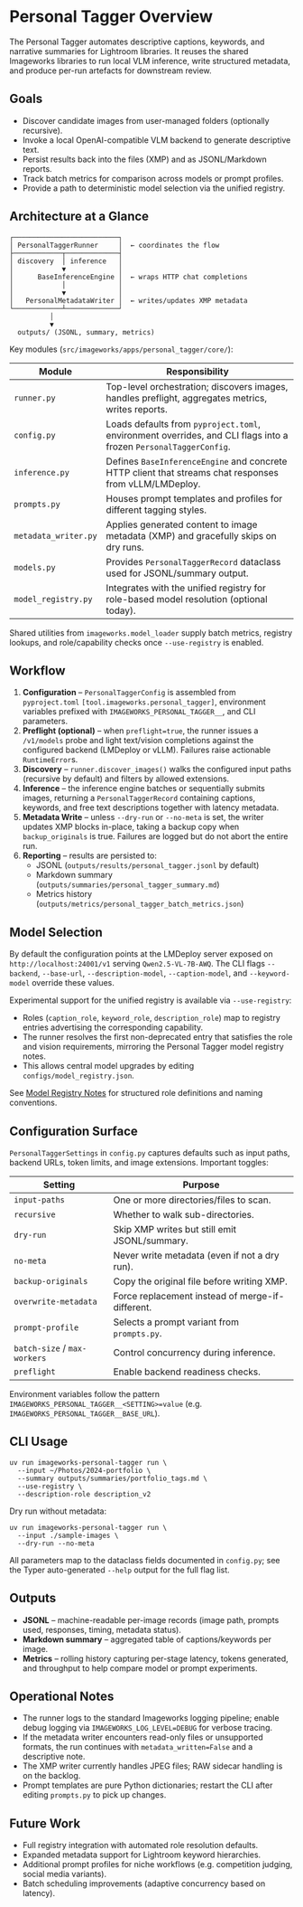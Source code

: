 # Personal Tagger Overview

The Personal Tagger automates descriptive captions, keywords, and narrative
summaries for Lightroom libraries. It reuses the shared Imageworks libraries to
run local VLM inference, write structured metadata, and produce per-run
artefacts for downstream review.

## Goals
- Discover candidate images from user-managed folders (optionally recursive).
- Invoke a local OpenAI-compatible VLM backend to generate descriptive text.
- Persist results back into the files (XMP) and as JSONL/Markdown reports.
- Track batch metrics for comparison across models or prompt profiles.
- Provide a path to deterministic model selection via the unified registry.

## Architecture at a Glance
```
┌──────────────────────────┐
│ PersonalTaggerRunner     │  ← coordinates the flow
├────────────┬─────────────┤
│ discovery  │ inference   │
│            ▼             │
│      BaseInferenceEngine │  ← wraps HTTP chat completions
│            │             │
│            ▼             │
│   PersonalMetadataWriter │  ← writes/updates XMP metadata
└────────────┴─────────────┘
          │
          ▼
  outputs/ (JSONL, summary, metrics)
```

Key modules (`src/imageworks/apps/personal_tagger/core/`):

| Module | Responsibility |
| --- | --- |
| `runner.py` | Top-level orchestration; discovers images, handles preflight, aggregates metrics, writes reports. |
| `config.py` | Loads defaults from `pyproject.toml`, environment overrides, and CLI flags into a frozen `PersonalTaggerConfig`. |
| `inference.py` | Defines `BaseInferenceEngine` and concrete HTTP client that streams chat responses from vLLM/LMDeploy. |
| `prompts.py` | Houses prompt templates and profiles for different tagging styles. |
| `metadata_writer.py` | Applies generated content to image metadata (XMP) and gracefully skips on dry runs. |
| `models.py` | Provides `PersonalTaggerRecord` dataclass used for JSONL/summary output. |
| `model_registry.py` | Integrates with the unified registry for role-based model resolution (optional today). |

Shared utilities from `imageworks.model_loader` supply batch metrics, registry
lookups, and role/capability checks once `--use-registry` is enabled.

## Workflow

1. **Configuration** – `PersonalTaggerConfig` is assembled from `pyproject.toml`
   `[tool.imageworks.personal_tagger]`, environment variables prefixed with
   `IMAGEWORKS_PERSONAL_TAGGER__`, and CLI parameters.
2. **Preflight (optional)** – when `preflight=true`, the runner issues a
   `/v1/models` probe and light text/vision completions against the configured
   backend (LMDeploy or vLLM). Failures raise actionable `RuntimeError`s.
3. **Discovery** – `runner.discover_images()` walks the configured input paths
   (recursive by default) and filters by allowed extensions.
4. **Inference** – the inference engine batches or sequentially submits images,
   returning a `PersonalTaggerRecord` containing captions, keywords, and free
   text descriptions together with latency metadata.
5. **Metadata Write** – unless `--dry-run` or `--no-meta` is set, the writer
   updates XMP blocks in-place, taking a backup copy when `backup_originals` is
   true. Failures are logged but do not abort the entire run.
6. **Reporting** – results are persisted to:
   - JSONL (`outputs/results/personal_tagger.jsonl` by default)
   - Markdown summary (`outputs/summaries/personal_tagger_summary.md`)
   - Metrics history (`outputs/metrics/personal_tagger_batch_metrics.json`)

## Model Selection

By default the configuration points at the LMDeploy server exposed on
`http://localhost:24001/v1` serving `Qwen2.5-VL-7B-AWQ`. The CLI flags
`--backend`, `--base-url`, `--description-model`, `--caption-model`, and
`--keyword-model` override these values.

Experimental support for the unified registry is available via `--use-registry`:
- Roles (`caption_role`, `keyword_role`, `description_role`) map to registry
  entries advertising the corresponding capability.
- The runner resolves the first non-deprecated entry that satisfies the role and
  vision requirements, mirroring the Personal Tagger model registry notes.
- This allows central model upgrades by editing `configs/model_registry.json`.

See [Model Registry Notes](model-registry.md) for structured role definitions
and naming conventions.

## Configuration Surface

`PersonalTaggerSettings` in `config.py` captures defaults such as input paths,
backend URLs, token limits, and image extensions. Important toggles:

| Setting | Purpose |
| --- | --- |
| `input-paths` | One or more directories/files to scan. |
| `recursive` | Whether to walk sub-directories. |
| `dry-run` | Skip XMP writes but still emit JSONL/summary. |
| `no-meta` | Never write metadata (even if not a dry run). |
| `backup-originals` | Copy the original file before writing XMP. |
| `overwrite-metadata` | Force replacement instead of merge-if-different. |
| `prompt-profile` | Selects a prompt variant from `prompts.py`. |
| `batch-size` / `max-workers` | Control concurrency during inference. |
| `preflight` | Enable backend readiness checks. |

Environment variables follow the pattern
`IMAGEWORKS_PERSONAL_TAGGER__<SETTING>=value` (e.g.
`IMAGEWORKS_PERSONAL_TAGGER__BASE_URL`).

## CLI Usage

```
uv run imageworks-personal-tagger run \
  --input ~/Photos/2024-portfolio \
  --summary outputs/summaries/portfolio_tags.md \
  --use-registry \
  --description-role description_v2
```

Dry run without metadata:
```
uv run imageworks-personal-tagger run \
  --input ./sample-images \
  --dry-run --no-meta
```

All parameters map to the dataclass fields documented in `config.py`; see the
Typer auto-generated `--help` output for the full flag list.

## Outputs

- **JSONL** – machine-readable per-image records (image path, prompts used,
  responses, timing, metadata status).
- **Markdown summary** – aggregated table of captions/keywords per image.
- **Metrics** – rolling history capturing per-stage latency, tokens generated,
  and throughput to help compare model or prompt experiments.

## Operational Notes

- The runner logs to the standard Imageworks logging pipeline; enable debug
  logging via `IMAGEWORKS_LOG_LEVEL=DEBUG` for verbose tracing.
- If the metadata writer encounters read-only files or unsupported formats, the
  run continues with `metadata_written=False` and a descriptive note.
- The XMP writer currently handles JPEG files; RAW sidecar handling is on the
  backlog.
- Prompt templates are pure Python dictionaries; restart the CLI after editing
  `prompts.py` to pick up changes.

## Future Work

- Full registry integration with automated role resolution defaults.
- Expanded metadata support for Lightroom keyword hierarchies.
- Additional prompt profiles for niche workflows (e.g. competition judging,
  social media variants).
- Batch scheduling improvements (adaptive concurrency based on latency).
